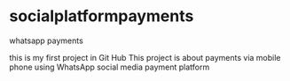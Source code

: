 # socialplatformpayments
whatsapp payments


this is my first project in Git Hub
This project is about payments via mobile phone using WhatsApp social media payment platform
